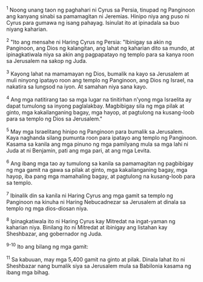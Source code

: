 <sup>1</sup>
Noong unang taon ng paghahari ni Cyrus sa Persia, tinupad ng Panginoon ang kanyang sinabi sa pamamagitan ni Jeremias. Hinipo niya ang puso ni Cyrus para gumawa ng isang pahayag. Isinulat ito at ipinadala sa buo niyang kaharian. 

<sup>2</sup>
"Ito ang mensahe ni Haring Cyrus ng Persia: "Ibinigay sa akin ng Panginoon, ang Dios ng kalangitan, ang lahat ng kaharian dito sa mundo, at ipinagkatiwala niya sa akin ang pagpapatayo ng templo para sa kanya roon sa Jerusalem na sakop ng Juda. 

<sup>3</sup>
Kayong lahat na mamamayan ng Dios, bumalik na kayo sa Jerusalem at muli ninyong ipatayo roon ang templo ng Panginoon, ang Dios ng Israel, na nakatira sa lungsod na iyon. At samahan niya sana kayo. 

<sup>4</sup>
Ang mga natitirang tao sa mga lugar na tinitirhan nʼyong mga Israelita ay dapat tumulong sa inyong paglalakbay. Magbibigay sila ng mga pilak at ginto, mga kakailanganing bagay, mga hayop, at pagtulong na kusang-loob para sa templo ng Dios sa Jerusalem." 

<sup>5</sup>
May mga Israelitang hinipo ng Panginoon para bumalik sa Jerusalem. Kaya naghanda silang pumunta roon para ipatayo ang templo ng Panginoon. Kasama sa kanila ang mga pinuno ng mga pamilyang mula sa mga lahi ni Juda at ni Benjamin, pati ang mga pari, at ang mga Levita. 

<sup>6</sup>
Ang ibang mga tao ay tumulong sa kanila sa pamamagitan ng pagbibigay ng mga gamit na gawa sa pilak at ginto, mga kakailanganing bagay, mga hayop, iba pang mga mamahaling bagay, at pagtulong na kusang-loob para sa templo. 

<sup>7</sup>
Ibinalik din sa kanila ni Haring Cyrus ang mga gamit sa templo ng Panginoon na kinuha ni Haring Nebucadnezar sa Jerusalem at dinala sa templo ng mga dios-diosan niya. 

<sup>8</sup>
Ipinagkatiwala ito ni Haring Cyrus kay Mitredat na ingat-yaman ng kaharian niya. Binilang ito ni Mitredat at ibinigay ang listahan kay Sheshbazar, ang gobernador ng Juda.

<sup>9-10</sup>
Ito ang bilang ng mga gamit: 

<sup>11</sup>
Sa kabuuan, may mga 5,400 gamit na ginto at pilak. Dinala lahat ito ni Sheshbazar nang bumalik siya sa Jerusalem mula sa Babilonia kasama ng ibang mga bihag.